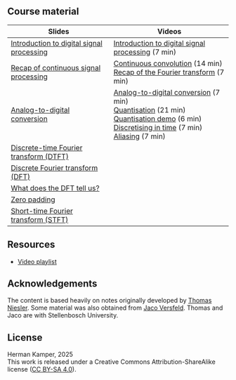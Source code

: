 ## Course material

| Slides | Videos |
|---|---|
| [Introduction to digital signal processing](slides/intro_dsp_slide.pdf) | [Introduction to digital signal processing](https://youtu.be/h9V4NM9Znb4&list=PLmZlBIcArwhMrUZ_njMmlO_T8gAWHihNS) (7 min) |
| [Recap of continuous signal processing](slides/recap_continuous_slide.pdf) | [Continuous convolution](https://youtu.be/doGQYZFEZc8&list=PLmZlBIcArwhMrUZ_njMmlO_T8gAWHihNS) (14 min) <br> [Recap of the Fourier transform](https://youtu.be/EEdfQ1z_F6k&list=PLmZlBIcArwhMrUZ_njMmlO_T8gAWHihNS) (7 min) |
| [Analog-to-digital conversion](slides/quantisation_sampling_slide.pdf) | [Analog-to-digital conversion](https://youtu.be/7axb-QfolGo&list=PLmZlBIcArwhMrUZ_njMmlO_T8gAWHihNS) (7 min) <br> [Quantisation](https://youtu.be/ZScd9UPCmtc&list=PLmZlBIcArwhMrUZ_njMmlO_T8gAWHihNS) (21 min) <br> [Quantisation demo](https://youtu.be/hZvD5tNGR8Q&list=PLmZlBIcArwhMrUZ_njMmlO_T8gAWHihNS) (6 min) <br> [Discretising in time](https://youtu.be/2k5tIecyHgU&list=PLmZlBIcArwhMrUZ_njMmlO_T8gAWHihNS) (7 min) <br> [Aliasing](https://youtu.be/60MjC9n4psA&list=PLmZlBIcArwhMrUZ_njMmlO_T8gAWHihNS) (7 min) |
| [Discrete-time Fourier transform (DTFT)](slides/dtft_slide.pdf) |  |
| [Discrete Fourier transform (DFT)](slides/dft_slide.pdf) | |
| [What does the DFT tell us?](slides/dft_properties_slide.pdf) | |
| [Zero padding](slides/zero_padding_slide.pdf) | |
| [Short-time Fourier transform (STFT)](slides/stft_slide.pdf) | |


## Resources

- [Video playlist](https://www.youtube.com/playlist?list=PLmZlBIcArwhMrUZ_njMmlO_T8gAWHihNS)


## Acknowledgements

The content is based heavily on notes originally developed by [Thomas
Niesler](https://dsp.sun.ac.za/~trn/). Some material was also obtained from
[Jaco Versfeld](https://ee.sun.ac.za/djjversfeld/). Thomas and Jaco are with
Stellenbosch University.


## License

Herman Kamper, 2025  
This work is released under a Creative Commons Attribution-ShareAlike
license ([CC BY-SA 4.0](http://creativecommons.org/licenses/by-sa/4.0/)).
